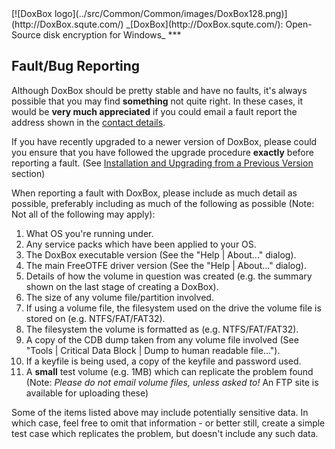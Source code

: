 

<meta content="text/html; charset=UTF-8" http-equiv="Content-Type">
<meta name="keywords" content="disk encryption, security, transparent, AES, OTFE, plausible deniability, virtual drive, Linux, MS Windows, portable, USB drive, partition">
<meta name="description" content="DoxBox: An Open-Source transparent encryption program for PCs. With this software, you can create one or more &quot;DoxBoxes&quot; on your PC - which appear as disks, anything written to these disks is automatically encrypted before being stored on your hard drive.">

<meta name="author" content="Sarah Dean">
<meta name="copyright" content="Copyright 2004, 2005, 2006, 2007, 2008 Sarah Dean">
<meta name="ROBOTS" content="ALL">

<TITLE>Fault/Bug Reporting</TITLE>

<link href="./styles_common.css" rel="stylesheet" type="text/css">


<link rel="shortcut icon" href="../src/Common/Common/images/DoxBox.ico" type="image/x-icon">

<SPAN CLASS="master_link">
[![DoxBox logo](../src/Common/Common/images/DoxBox128.png)](http://DoxBox.squte.com/)
</SPAN>
<SPAN CLASS="master_title">
_[DoxBox](http://DoxBox.squte.com/): Open-Source disk encryption for Windows_
</SPAN>
***

      
            
## Fault/Bug Reporting

Although DoxBox should be pretty stable and have no faults, it's always possible that you may find **something** not quite right. In these cases, it would be **very much appreciated** if you could email a fault report the address shown in the [contact details](contact_details.md).

If you have recently upgraded to a newer version of DoxBox, please could you ensure that you have followed the upgrade procedure **exactly** before reporting a fault. (See [Installation and Upgrading from a Previous Version](installation_and_upgrading.htm#installation_and_upgrading) section)

When reporting a fault with DoxBox, please include as much detail as possible, preferably including as much of the following as possible (Note: Not all of the following may apply):


  1. What OS you're running under.
  1. Any service packs which have been applied to your OS.
  1. The DoxBox executable version (See the "Help | About..." dialog).
  1. The main FreeOTFE driver version (See the "Help | About..." dialog).
  1. Details of how the volume in question was created (e.g. the summary shown on the last stage of creating a DoxBox).
  1. The size of any volume file/partition involved.
  1. If using a volume file, the filesystem used on the drive the volume file is stored on (e.g. NTFS/FAT/FAT32).
  1. The filesystem the volume is formatted as (e.g. NTFS/FAT/FAT32).
  1. A copy of the CDB dump taken from any volume file involved (See "Tools | Critical Data Block | Dump to human readable file...").
  1. If a keyfile is being used, a copy of the keyfile and password used.
  1. A **small** test volume (e.g. 1MB) which can replicate the problem found (Note:
    _Please do *not* email volume files, unless asked to!_ An FTP site is available for uploading these)

Some of the items listed above may include potentially sensitive data. In which case, feel free to omit that information - or better still, create a simple test case which replicates the problem, but doesn't include any such data.



